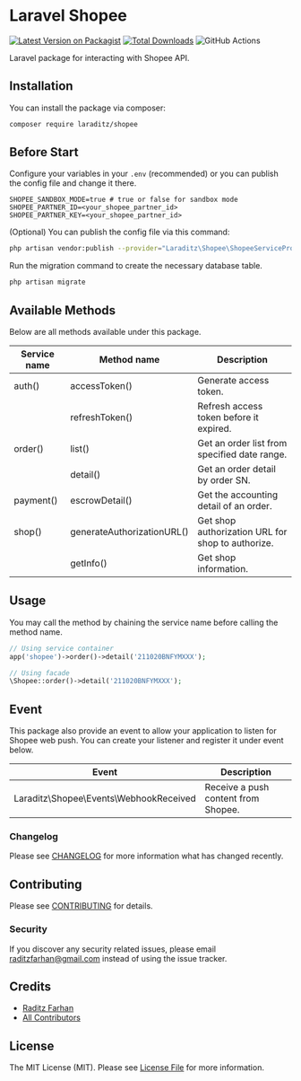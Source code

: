 # Laravel Shopee

[![Latest Version on Packagist](https://img.shields.io/packagist/v/laraditz/shopee.svg?style=flat-square)](https://packagist.org/packages/laraditz/shopee)
[![Total Downloads](https://img.shields.io/packagist/dt/laraditz/shopee.svg?style=flat-square)](https://packagist.org/packages/laraditz/shopee)
![GitHub Actions](https://github.com/laraditz/shopee/actions/workflows/main.yml/badge.svg)

Laravel package for interacting with Shopee API.

## Installation

You can install the package via composer:

```bash
composer require laraditz/shopee
```
## Before Start

Configure your variables in your `.env` (recommended) or you can publish the config file and change it there.
```
SHOPEE_SANDBOX_MODE=true # true or false for sandbox mode
SHOPEE_PARTNER_ID=<your_shopee_partner_id>
SHOPEE_PARTNER_KEY=<your_shopee_partner_id>
```

(Optional) You can publish the config file via this command:
```bash
php artisan vendor:publish --provider="Laraditz\Shopee\ShopeeServiceProvider" --tag="config"
```

Run the migration command to create the necessary database table.
```bash
php artisan migrate
```

## Available Methods

Below are all methods available under this package.

| Service name      | Method name               | Description  
|-------------------|---------------------------|------------------------------
| auth()            | accessToken()             | Generate access token.  
|                   | refreshToken()            | Refresh access token before it expired. 
| order()           | list()                    | Get an order list from specified date range.  
|                   | detail()                  | Get an order detail by order SN.  
| payment()         | escrowDetail()            | Get the accounting detail of an order.  
| shop()            | generateAuthorizationURL()| Get shop authorization URL for shop to authorize.  
|                   | getInfo()                 | Get shop information.  


## Usage

You may call the method by chaining the service name before calling the method name.

```php
// Using service container
app('shopee')->order()->detail('211020BNFYMXXX');

// Using facade
\Shopee::order()->detail('211020BNFYMXXX');
```

## Event

This package also provide an event to allow your application to listen for Shopee web push. You can create your listener and register it under event below.

| Event                                     |  Description  
|-------------------------------------------|-----------------------|
| Laraditz\Shopee\Events\WebhookReceived    | Receive a push content from Shopee. 

### Changelog

Please see [CHANGELOG](CHANGELOG.md) for more information what has changed recently.

## Contributing

Please see [CONTRIBUTING](CONTRIBUTING.md) for details.

### Security

If you discover any security related issues, please email raditzfarhan@gmail.com instead of using the issue tracker.

## Credits

-   [Raditz Farhan](https://github.com/laraditz)
-   [All Contributors](../../contributors)

## License

The MIT License (MIT). Please see [License File](LICENSE.md) for more information.
